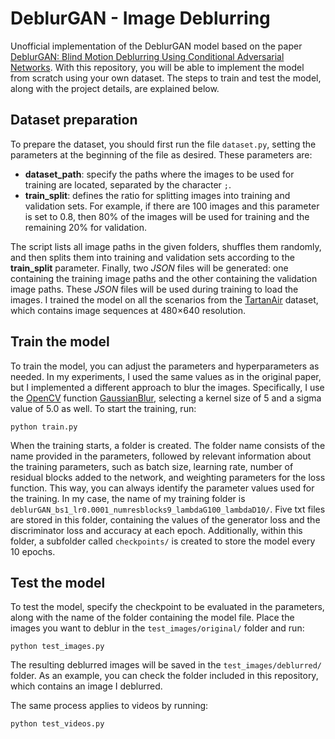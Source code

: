 # DeblurGAN - Image Deblurring
Unofficial implementation of the DeblurGAN model based on the paper [DeblurGAN: Blind Motion Deblurring Using Conditional Adversarial Networks](https://arxiv.org/pdf/1609.04802v5). With this repository, you will be able to implement the model from scratch using your own dataset. The steps to train and test the model, along with the project details, are explained below.

## Dataset preparation

To prepare the dataset, you should first run the file `dataset.py`, setting the parameters at the beginning of the file as desired. These parameters are:

- **dataset_path**: specify the paths where the images to be used for training are located, separated by the character `;`.
- **train_split**: defines the ratio for splitting images into training and validation sets. For example, if there are 100 images and this parameter is set to 0.8, then 80% of the images will be used for training and the remaining 20% for validation.

The script lists all image paths in the given folders, shuffles them randomly, and then splits them into training and validation sets according to the **train_split** parameter. Finally, two _JSON_ files will be generated: one containing the training image paths and the other containing the validation image paths. These _JSON_ files will be used during training to load the images. I trained the model on all the scenarios from the [TartanAir](https://theairlab.org/tartanair-dataset/) dataset, which contains image sequences at 480×640 resolution.

## Train the model
To train the model, you can adjust the parameters and hyperparameters as needed. In my experiments, I used the same values as in the original paper, but I implemented a different approach to blur the images. Specifically, I use the [OpenCV](https://opencv.org/) function [GaussianBlur](https://docs.opencv.org/4.x/d4/d86/group__imgproc__filter.html#gae8bdcd9154ed5ca3cbc1766d960f45c1), selecting a kernel size of 5 and a sigma value of 5.0 as well. To start the training, run:
```
python train.py
```
When the training starts, a folder is created. The folder name consists of the name provided in the parameters, followed by relevant information about the training parameters, such as batch size, learning rate, number of residual blocks added to the network, and weighting parameters for the loss function. This way, you can always identify the parameter values used for the training. In my case, the name of my training folder is ```deblurGAN_bs1_lr0.0001_numresblocks9_lambdaG100_lambdaD10/```. Five txt files are stored in this folder, containing the values of the generator loss and the discriminator loss and accuracy at each epoch. Additionally, within this folder, a subfolder called ```checkpoints/``` is created to store the model every 10 epochs.

## Test the model
To test the model, specify the checkpoint to be evaluated in the parameters, along with the name of the folder containing the model file. Place the images you want to deblur in the `test_images/original/` folder and run:
```
python test_images.py
```
The resulting deblurred images will be saved in the `test_images/deblurred/` folder. As an example, you can check the folder included in this repository, which contains an image I deblurred.

The same process applies to videos by running:
```
python test_videos.py
```
